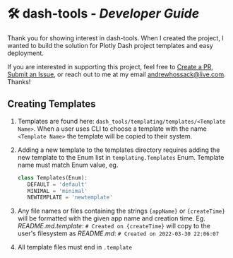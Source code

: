 # 🛠️ **dash-tools** - _Developer Guide_

Thank you for showing interest in dash-tools. When I created the project, I wanted to build the solution for Plotly Dash project templates and easy deployment.

If you are interested in supporting this project, feel free to [Create a PR](https://github.com/andrew-hossack/dash-tools/pulls), [Submit an Issue](https://github.com/andrew-hossack/dash-tools/issues), or reach out to me at my email [andrewhossack@live.com](mailto:andrewhossack@live.com). Thanks!

## **Creating Templates**

1. Templates are found here: `dash_tools/templating/templates/<Template Name>`. When a user uses CLI to choose a template with the name `<Template Name>` the template will be copied to their system.
2. Adding a new template to the templates directory requires adding the new template to the Enum list in `templating.Templates` Enum. Template name must match Enum value, eg.

   ```python
   class Templates(Enum):
      DEFAULT = 'default'
      MINIMAL = 'minimal'
      NEWTEMPLATE = 'newtemplate'
   ```

3. Any file names or files containing the strings `{appName}` or `{createTime}` will be formatted with the given app name and creation time. Eg. _README.md.template_: `# Created on {createTime}` will copy to the user's filesystem as _README.md_: `# Created on 2022-03-30 22:06:07`
4. All template files must end in `.template`
